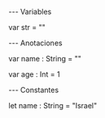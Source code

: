 --- Variables

var str = ""

--- Anotaciones

var name : String = ""

var age : Int = 1

--- Constantes

let name : String = "Israel"

